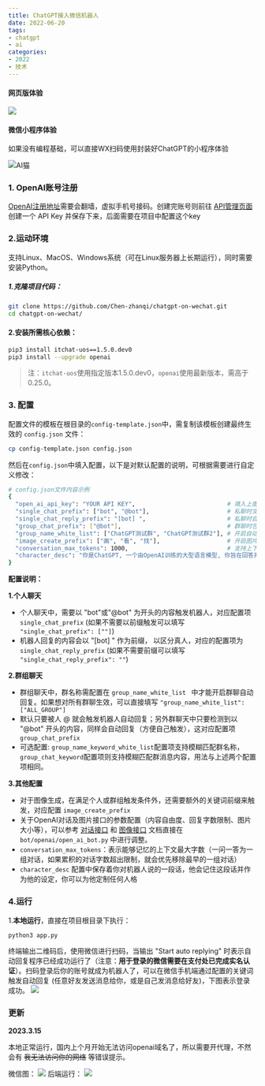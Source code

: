 ```yaml
---
title: ChatGPT接入微信机器人
date: 2022-06-20
tags:
- chatgpt
- ai
categories:
- 2022
- 技术
---
```


#### 网页版体验
![](https://qn.chenzqi.cn//FhdDalbJaMcrkuwGGZmRAQgXAvUX)

#### 微信小程序体验
如果没有编程基础，可以直接WX扫码使用封装好ChatGPT的小程序体验

![AI猫](https://qn.chenzqi.cn/chenshen/aicat_4694.jpeg)

### 1. OpenAI账号注册

[OpenAI注册地址](https://beta.openai.com/signup)需要会翻墙，虚拟手机号接码。创建完账号则前往 [API管理页面](https://beta.openai.com/account/api-keys)创建一个 API Key 并保存下来，后面需要在项目中配置这个key

### 2.运动环境

支持Linux、MacOS、Windows系统（可在Linux服务器上长期运行），同时需要安装Python。

##### 1.克隆项目代码：

```bash
git clone https://github.com/Chen-zhanqi/chatgpt-on-wechat.git
cd chatgpt-on-wechat/
```

#### 2.安装所需核心依赖：

```bash
pip3 install itchat-uos==1.5.0.dev0
pip3 install --upgrade openai
```
> 注：`itchat-uos`使用指定版本1.5.0.dev0，`openai`使用最新版本，需高于0.25.0。
>
### 3. 配置

配置文件的模板在根目录的`config-template.json`中，需复制该模板创建最终生效的 `config.json` 文件：

```bash
cp config-template.json config.json
```

然后在`config.json`中填入配置，以下是对默认配置的说明，可根据需要进行自定义修改：

```bash
# config.json文件内容示例
{ 
  "open_ai_api_key": "YOUR API KEY",                          # 填入上面创建的 OpenAI API KEY
  "single_chat_prefix": ["bot", "@bot"],                      # 私聊时文本需要包含该前缀才能触发机器人回复
  "single_chat_reply_prefix": "[bot] ",                       # 私聊时自动回复的前缀，用于区分真人
  "group_chat_prefix": ["@bot"],                              # 群聊时包含该前缀则会触发机器人回复
  "group_name_white_list": ["ChatGPT测试群", "ChatGPT测试群2"], # 开启自动回复的群名称列表
  "image_create_prefix": ["画", "看", "找"],                   # 开启图片回复的前缀
  "conversation_max_tokens": 1000,                            # 支持上下文记忆的最多字符数
  "character_desc": "你是ChatGPT, 一个由OpenAI训练的大型语言模型, 你旨在回答并解决人们的任何问题，并且可以使用多种语言与人交流。"  # 人格描述
}
```
**配置说明：**

**1.个人聊天**

+ 个人聊天中，需要以 "bot"或"@bot" 为开头的内容触发机器人，对应配置项 `single_chat_prefix` (如果不需要以前缀触发可以填写  `"single_chat_prefix": [""]`)
+ 机器人回复的内容会以 "[bot] " 作为前缀， 以区分真人，对应的配置项为 `single_chat_reply_prefix` (如果不需要前缀可以填写 `"single_chat_reply_prefix": ""`)

**2.群组聊天**

+ 群组聊天中，群名称需配置在 `group_name_white_list ` 中才能开启群聊自动回复。如果想对所有群聊生效，可以直接填写 `"group_name_white_list": ["ALL_GROUP"]`
+ 默认只要被人 @ 就会触发机器人自动回复；另外群聊天中只要检测到以 "@bot" 开头的内容，同样会自动回复（方便自己触发），这对应配置项 `group_chat_prefix`
+ 可选配置: `group_name_keyword_white_list`配置项支持模糊匹配群名称，`group_chat_keyword`配置项则支持模糊匹配群消息内容，用法与上述两个配置项相同。

**3.其他配置**

+ 对于图像生成，在满足个人或群组触发条件外，还需要额外的关键词前缀来触发，对应配置 `image_create_prefix `
+ 关于OpenAI对话及图片接口的参数配置（内容自由度、回复字数限制、图片大小等），可以参考 [对话接口](https://beta.openai.com/docs/api-reference/completions) 和 [图像接口](https://beta.openai.com/docs/api-reference/completions)  文档直接在`bot/openai/open_ai_bot.py` 中进行调整。
+ `conversation_max_tokens`：表示能够记忆的上下文最大字数（一问一答为一组对话，如果累积的对话字数超出限制，就会优先移除最早的一组对话）
+ `character_desc` 配置中保存着你对机器人说的一段话，他会记住这段话并作为他的设定，你可以为他定制任何人格

### 4.运行

1.**本地运行**，直接在项目根目录下执行：

```bash
python3 app.py
```
终端输出二维码后，使用微信进行扫码，当输出 "Start auto replying" 时表示自动回复程序已经成功运行了（注意：**用于登录的微信需要在支付处已完成实名认证**）。扫码登录后你的账号就成为机器人了，可以在微信手机端通过配置的关键词触发自动回复 (任意好友发送消息给你，或是自己发消息给好友)，下图表示登录成功。
![](https://qn.chenzqi.cn//FrKNGMhIiur336AKH0KpnJyL-nxI)


### 更新
**2023.3.15**

本地正常运行，国内上个月开始无法访问openai域名了，所以需要开代理，不然会有 ~~我无法访问你的网络~~ 等错误提示。

微信图：
![](https://qn.chenzqi.cn//FhvywxSCTl4rw5MY6bIhYRDUyVeW)
后端运行：
![](https://qn.chenzqi.cn//FioXzfCktpGrMxzBYyZNCcfS9tUm)
